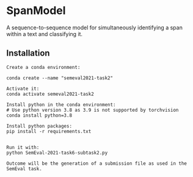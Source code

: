 # SpanModel

A sequence-to-sequence model for simultaneously identifying a span within a text and classifying it.



## Installation

```buildoutcfg
Create a conda environment:

conda create --name "semeval2021-task2"

Activate it:
conda activate semeval2021-task2

Install python in the conda environment:
# Use python version 3.8 as 3.9 is not supported by torchvision
conda install python=3.8

Install python packages:
pip install -r requirements.txt


Run it with:
python SemEval-2021-task6-subtask2.py

Outcome will be the generation of a submission file as used in the SemEval task.
```